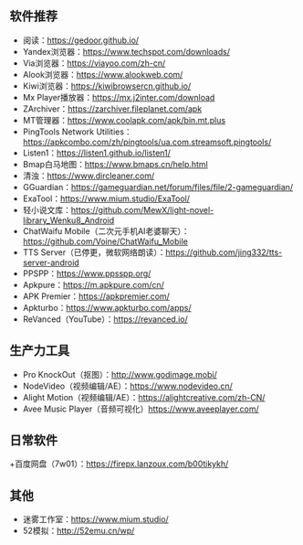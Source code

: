 ## 软件推荐
+ 阅读：https://gedoor.github.io/
+ Yandex浏览器：https://www.techspot.com/downloads/
+ Via浏览器：https://viayoo.com/zh-cn/
+ Alook浏览器：https://www.alookweb.com/
+ Kiwi浏览器：https://kiwibrowsercn.github.io/
+ Mx Player播放器：https://mx.j2inter.com/download
+ ZArchiver：https://zarchiver.fileplanet.com/apk
+ MT管理器：https://www.coolapk.com/apk/bin.mt.plus
+ PingTools Network Utilities：https://apkcombo.com/zh/pingtools/ua.com.streamsoft.pingtools/
+ Listen1：https://listen1.github.io/listen1/
+ Bmap白马地图：https://www.bmaps.cn/help.html
+ 清浊：https://www.dircleaner.com/
+ GGuardian：https://gameguardian.net/forum/files/file/2-gameguardian/
+ ExaTool：https://www.mium.studio/ExaTool/
+ 轻小说文库：https://github.com/MewX/light-novel-library_Wenku8_Android
+ ChatWaifu Mobile（二次元手机AI老婆聊天）：https://github.com/Voine/ChatWaifu_Mobile
+ TTS Server（已停更，微软网络朗读）：https://github.com/jing332/tts-server-android
+ PPSPP：https://www.ppsspp.org/
+ Apkpure：https://m.apkpure.com/cn/
+ APK Premier：https://apkpremier.com/
+ Apkturbo：https://www.apkturbo.com/apps/
+ ReVanced（YouTube）：https://revanced.io/
## 生产力工具
+ Pro KnockOut（抠图）：http://www.godimage.mobi/
+ NodeVideo（视频编辑/AE）：https://www.nodevideo.cn/
+ Alight Motion（视频编辑/AE）：https://alightcreative.com/zh-CN/
+ Avee Music Player（音频可视化）https://www.aveeplayer.com/
## 日常软件
+百度网盘（7w01）：https://firepx.lanzoux.com/b00tikykh/
## 其他
+ 迷雾工作室：https://www.mium.studio/
+ 52模拟：http://52emu.cn/wp/
